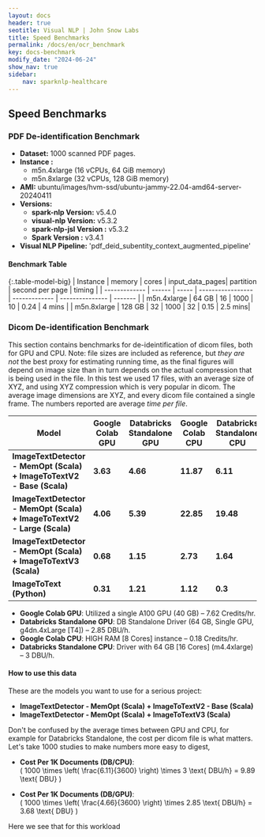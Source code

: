 ```yaml
---
layout: docs
header: true
seotitle: Visual NLP | John Snow Labs
title: Speed Benchmarks
permalink: /docs/en/ocr_benchmark
key: docs-benchmark
modify_date: "2024-06-24"
show_nav: true
sidebar:
    nav: sparknlp-healthcare
---
```


<div class="h3-box" markdown="1">

## Speed Benchmarks

### PDF De-identification Benchmark

- **Dataset:** 1000 scanned PDF pages.
- **Instance :** 
  - m5n.4xlarge (16 vCPUs, 64 GiB memory) 
  - m5n.8xlarge (32 vCPUs, 128 GiB memory)
- **AMI:** ubuntu/images/hvm-ssd/ubuntu-jammy-22.04-amd64-server-20240411
- **Versions:**
  - **spark-nlp Version:** v5.4.0
  - **visual-nlp Version:** v5.3.2
  - **spark-nlp-jsl Version :** v5.3.2
  - **Spark Version :** v3.4.1
- **Visual NLP Pipeline:** 'pdf_deid_subentity_context_augmented_pipeline'

</div><div class="h3-box" markdown="1">

#### Benchmark Table

{:.table-model-big}
| Instance      | memory | cores | input\_data\_pages| partition     | second per page | timing  |
| ------------- | ------ | ----- | ----------------- | ------------- | --------------- | ------- |
| m5n.4xlarge   | 64 GB  | 16    | 1000              | 10            | 0.24            | 4 mins  |
| m5n.8xlarge   | 128 GB | 32    | 1000              | 32            | 0.15            | 2.5 mins|


### Dicom De-identification Benchmark
This section contains benchmarks for de-ideintification of dicom files, both for GPU and CPU. 
Note: file sizes are included as reference, but *they are not* the best proxy for estimating running time, as the final figures will depend on image size than in turn depends on the actual compression that is being used in the file.
In this test we used 17 files, with an average size of XYZ, and using XYZ compression which is very popular in dicom. The average image dimensions are XYZ, and every dicom file contained a single frame.
The numbers reported are average *time per file*.


| **Model**                                                   | **Google Colab GPU** | **Databricks Standalone GPU** | **Google Colab CPU** | **Databricks Standalone CPU** |
|------------------------------------------------------------|----------------------|------------------------------|----------------------|------------------------------|
| **ImageTextDetector - MemOpt (Scala) + ImageToTextV2 - Base (Scala)**  | **3.63**            | **4.66**                     | **11.87**            | **6.11**                     |
| **ImageTextDetector - MemOpt (Scala) + ImageToTextV2 - Large (Scala)** | **4.06**            | **5.39**                     | **22.85**            | **19.48**                    |
| **ImageTextDetector - MemOpt (Scala) + ImageToTextV3 (Scala)**         | **0.68**            | **1.15**                     | **2.73**             | **1.64**                     |
| **ImageToText (Python)**                                   | **0.31**            | **1.21**                     | **1.12**             | **0.3**                      |




* **Google Colab GPU**: Utilized a single A100 GPU (40 GB) – 7.62 Credits/hr.
* **Databricks Standalone GPU**: DB Standalone Driver (64 GB, Single GPU, g4dn.4xLarge [T4]) – 2.85 DBU/h.
* **Google Colab CPU**: HIGH RAM [8 Cores] instance – 0.18 Credits/hr.
* **Databricks Standalone CPU**: Driver with 64 GB [16 Cores] (m4.4xlarge) – 3 DBU/h.


#### How to use this data
These are the models you want to use for a serious project:
* **ImageTextDetector - MemOpt (Scala) + ImageToTextV2 - Base (Scala)**
* **ImageTextDetector - MemOpt (Scala) + ImageToTextV3 (Scala)**

Don't be confused by the average times between GPU and CPU, for example for Databricks Standalone, the cost per dicom file is what matters. Let's take 1000 studies to make numbers more easy to digest,

* **Cost Per 1K Documents (DB/CPU)**:  
  \( 1000 \times \left( \frac{6.11}{3600} \right) \times 3 \text{ DBU/h} = 9.89 \text{ DBU} \)

* **Cost Per 1K Documents (DB/GPU)**:  
  \( 1000 \times \left( \frac{4.66}{3600} \right) \times 2.85 \text{ DBU/h} = 3.68 \text{ DBU} \)

Here we see that for this workload



</div>
